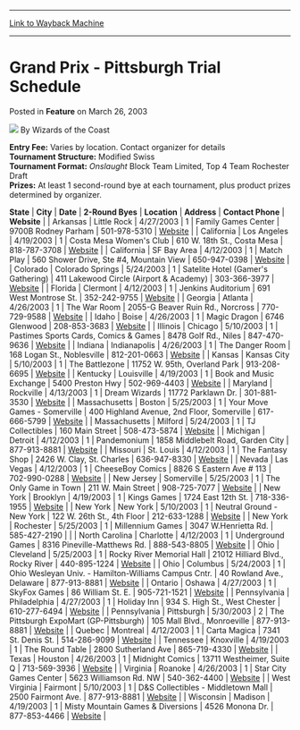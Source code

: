 
---
[Link to Wayback Machine](https://web.archive.org/web/20220810091944/https://magic.wizards.com/en/articles/archive/feature/grand-prix-pittsburgh-trial-schedule-2003-03-26)

[_metadata_:wayback_url]:- "https://magic.wizards.com/en/articles/archive/feature/grand-prix-pittsburgh-trial-schedule-2003-03-26"
[_metadata_:wayback_raw_url]:- "https://web.archive.org/web/20220810091944id_/https://magic.wizards.com/en/articles/archive/feature/grand-prix-pittsburgh-trial-schedule-2003-03-26"
[_metadata_:wayback_capture_timestamp]:- "2022-08-10 09:19:44+00:00"
[_metadata_:publish_date]:- "2003-03-26"
[_metadata_:description]:- "Entry Fee: Varies by location. Contact organizer for detailsTournament Structure: Modified SwissTournament Format: Onslaught Block Team Limited, Top 4 Team Rochester DraftPrizes: At least 1 second-round bye at each tournament, plus product prizes determined by organizer.StateCityDate2-Round ByesLocationAddressContact PhoneWebsite ArkansasLittle Rock4/27/20031Family Games"
[_metadata_:generator]:- "Drupal 7 (http://drupal.org)"
---


Grand Prix - Pittsburgh Trial Schedule
======================================



 Posted in **Feature**
 on March 26, 2003 






![](https://media.magic.wizards.com/styles/auth_small/public/images/person/wizards_author.jpg)
By Wizards of the Coast











**Entry Fee:** Varies by location. Contact organizer for details  
**Tournament Structure:** Modified Swiss  
**Tournament Format:**
*Onslaught*  Block Team Limited, Top 4 Team Rochester Draft  
**Prizes:** At least 1 second-round bye at each tournament, plus product prizes determined by organizer.



 **State** | **City** | **Date** | **2-Round Byes** | **Location** | **Address** | **Contact Phone** | **Website** |
| Arkansas | Little Rock | 4/27/2003 | 1 | Family Games Center | 9700B Rodney Parham | 501-978-5310 | [Website](http://www.familygamescenter.com) |
| California | Los Angeles | 4/19/2003 | 1 | Costa Mesa Women's Club | 610 W. 18th St., Costa Mesa | 818-787-3708 | [Website](http://www.aztlan-promotions.com) |
| California | SF Bay Area | 4/12/2003 | 1 | Match Play | 560 Shower Drive, Ste #4, Mountain View | 650-947-0398 | [Website](http://www.matchplay.com) |
| Colorado | Colorado Springs | 5/24/2003 | 1 | Satelite Hotel (Gamer's Gathering) | 411 Lakewood Circle (Airport & Academy) | 303-366-3977 | [Website](http://www.edwolf.com) |
| Florida | Clermont | 4/12/2003 | 1 | Jenkins Auditorium | 691 West Montrose St. | 352-242-9755 | [Website](http://unityevents.tripod.com) |
| Georgia | Atlanta | 4/26/2003 | 1 | The War Room | 2055-G Beaver Ruin Rd., Norcross | 770-729-9588 | [Website](http://www.southeastmagic.com) |
| Idaho | Boise | 4/26/2003 | 1 | Magic Dragon | 6746 Glenwood | 208-853-3683 | [Website](http://www.cableone.net/somerent/boisemagic/) |
| Illinois | Chicago | 5/10/2003 | 1 | Pastimes Sports Cards, Comics & Games | 8478 Golf Rd., Niles | 847-470-9636 | [Website](http://www.moyevents.com/) |
| Indiana | Indianapolis | 4/26/2003 | 1 | The Danger Room | 168 Logan St., Noblesville | 812-201-0663 | [Website](http://www.geocities.com/simplymtg/) |
| Kansas | Kansas City | 5/10/2003 | 1 | The Battlezone | 11752 W. 95th, Overland Park | 913-208-6695 | [Website](http://www.feralevents.com) |
| Kentucky | Louisville | 4/19/2003 | 1 | Book and Music Exchange | 5400 Preston Hwy | 502-969-4403 | [Website](http://skullman.home.insightbb.com) |
| Maryland | Rockville | 4/13/2003 | 1 | Dream Wizards | 11772 Parklawn Dr. | 301-881-3530 | [Website](http://www.dreamwizards.com) |
| Massachusetts | Boston | 5/25/2003 | 1 | Your Move Games - Somerville | 400 Highland Avenue, 2nd Floor, Somerville | 617-666-5799 | [Website](http://www.yourmovegames.com) |
| Massachusetts | Milford | 5/24/2003 | 1 | TJ Collectibles | 160 Main Street | 508-473-5874 | [Website](http://www.tjcollect.com) |
| Michigan | Detroit | 4/12/2003 | 1 | Pandemonium | 1858 Middlebelt Road, Garden City | 877-913-8881 | [Website](http://www.professional-events.com) |
| Missouri | St. Louis | 4/12/2003 | 1 | The Fantasy Shop | 2426 W. Clay, St. Charles | 636-947-8330 | [Website](http://www.moyevents.com/) |
| Nevada | Las Vegas | 4/12/2003 | 1 | CheeseBoy Comics | 8826 S Eastern Ave # 113 | 702-990-0288 | [Website](http://www.lvcm.com/lvmagic) |
| New Jersey | Somerville | 5/25/2003 | 1 | The Only Game in Town | 211 W. Main Street | 908-725-7077 | [Website](http://www.togit.com) |
| New York | Brooklyn | 4/19/2003 | 1 | Kings Games | 1724 East 12th St. | 718-336-1955 | [Website](http://www.kingsgames.com) |
| New York | New York | 5/10/2003 | 1 | Neutral Ground - New York | 122 W. 26th St., 4th Floor | 212-633-1288 | [Website](http://www.neutralground.net) |
| New York | Rochester | 5/25/2003 | 1 | Millennium Games | 3047 W.Henrietta Rd. | 585-427-2190 |  |
| North Carolina | Charlotte | 4/12/2003 | 1 | Underground Games | 8316 Pineville-Matthews Rd. | 888-543-8805 | [Website](http://www.undergroundgamesofcharlotte.com) |
| Ohio | Cleveland | 5/25/2003 | 1 | Rocky River Memorial Hall | 21012 Hilliard Blvd., Rocky River | 440-895-1224 | [Website](http://www.Compendiumohio.com) |
| Ohio | Columbus | 5/24/2003 | 1 | Ohio Wesleyan Univ. - Hamilton-Williams Campus Cntr. | 40 Rowland Ave., Delaware | 877-913-8881 | [Website](http://www.professional-events.com) |
| Ontario | Oshawa | 4/27/2003 | 1 | SkyFox Games | 86 William St. E. | 905-721-1521 | [Website](http://www.futquest.com) |
| Pennsylvania | Philadelphia | 4/27/2003 | 1 | Holiday Inn | 934 S. High St., West Chester | 610-277-6494 | [Website](http://www.magicadvisor.com) |
| Pennsylvania | Pittsburgh | 5/30/2003 | 2 | The Pittsburgh ExpoMart (GP-Pittsburgh) | 105 Mall Blvd., Monroeville | 877-913-8881 | [Website](http://www.professional-events.com) |
| Quebec | Montreal | 4/12/2003 | 1 | Carta Magica | 7341 St. Denis St. | 514-286-9099 | [Website](http://www.cartamagica.com/) |
| Tennessee | Knoxville | 4/19/2003 | 1 | The Round Table | 2800 Sutherland Ave | 865-719-4330 | [Website](http://www.flybyniteevents.com) |
| Texas | Houston | 4/26/2003 | 1 | Midnight Comics | 13711 Westheimer, Suite Q | 713-569-3936 | [Website](http://www.EHevents.com) |
| Virginia | Roanoke | 4/26/2003 | 1 | Star City Games Center | 5623 Williamson Rd. NW | 540-362-4400 | [Website](http://www.starcitygames.com) |
| West Virginia | Fairmont | 5/10/2003 | 1 | D&S Collectibles - Middletown Mall | 2500 Fairmont Ave. | 877-913-8881 | [Website](http://www.professional-events.com) |
| Wisconsin | Madison | 4/19/2003 | 1 | Misty Mountain Games & Diversions | 4526 Monona Dr. | 877-853-4466 | [Website](http://www.mistymountaingames.com) |







